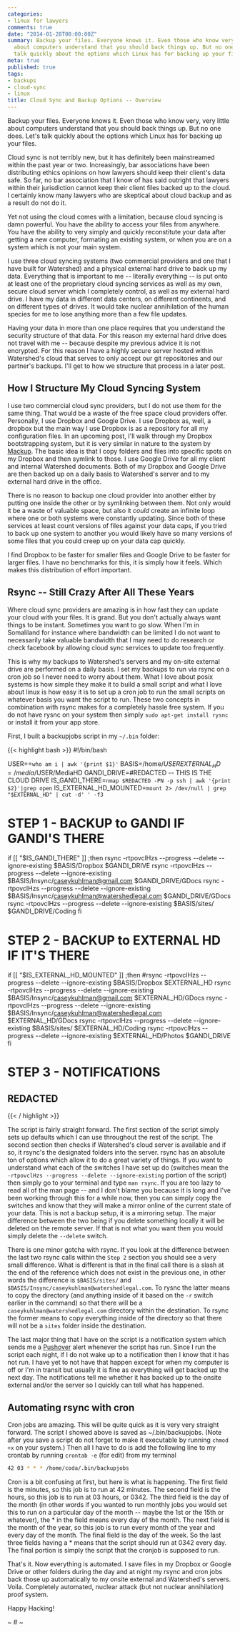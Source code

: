 ```yaml
---
categories:
- linux for lawyers
comments: true
date: "2014-01-28T00:00:00Z"
summary: Backup your files. Everyone knows it. Even those who know very, very little
  about computers understand that you should back things up. But no one does. Let's
  talk quickly about the options which Linux has for backing up your files..
meta: true
published: true
tags:
- backups
- cloud-sync
- linux
title: Cloud Sync and Backup Options -- Overview
---
```


Backup your files. Everyone knows it. Even those who know very, very little about computers understand that you should back things up. But no one does. Let's talk quickly about the options which Linux has for backing up your files.

Cloud sync is not terribly new, but it has definitely been mainstreamed within the past year or two. Increasingly, bar associations have been distributing ethics opinions on how lawyers should keep their client's data safe. So far, no bar association that I know of has said outright that lawyers within their jurisdiction cannot keep their client files backed up to the cloud. I certainly know many lawyers who are skeptical about cloud backup and as a result do not do it.

Yet not using the cloud comes with a limitation, because cloud syncing is damn powerful. You have the ability to access your files from anywhere. You have the ability to very simply and quickly reconstitute your data after getting a new computer, formating an existing system, or when you are on a system which is not your main system.

I use three cloud syncing systems (two commercial providers and one that I have built for Watershed) and a physical external hard drive to back up my data. Everything that is important to me -- literally everything -- is put onto at least one of the proprietary cloud syncing services as well as my own, secure cloud server which I completely control, as well as my external hard drive. I have my data in different data centers, on different continents, and on different types of drives. It would take nuclear annihilation of the human species for me to lose anything more than a few file updates.

Having your data in more than one place requires that you understand the security structure of that data. For this reason my external hard drive does not travel with me -- because despite my previous advice it is not encrypted. For this reason I have a highly secure server hosted within Watershed's cloud that serves to only accept our git repositories and our partner's backups. I'll get to how we structure that process in a later post.

## How I Structure My Cloud Syncing System

I use two commercial cloud sync providers, but I do not use them for the same thing. That would be a waste of the free space cloud providers offer. Personally, I use Dropbox and Google Drive. I use Dropbox as, well, a dropbox but the main way I use Dropbox is as a repository for all my configuration files. In an upcoming post, I'll walk through my Dropbox bootstrapping system, but it is very similar in nature to the system by [Mackup](https://github.com/lra/mackup). The basic idea is that I copy folders and files into specific spots on my Dropbox and then symlink to those. I use Google Drive for all my client and internal Watershed documents. Both of my Dropbox and Google Drive are then backed up on a daily basis to Watershed's server and to my external hard drive in the office.

There is no reason to backup one cloud provider into another either by putting one inside the other or by symlinking between them. Not only would it be a waste of valuable space, but also it *could* create an infinite loop where one or both systems were constantly updating. Since both of these services at least count versions of files against your data caps, if you tried to back up one system to another you would likely have so many versions of some files that you could creep up on your data cap quickly.

I find Dropbox to be faster for smaller files and Google Drive to be faster for larger files. I have no benchmarks for this, it is simply how it feels. Which makes this distribution of effort important.

## Rsync -- Still Crazy After All These Years

Where cloud sync providers are amazing is in how fast they can update your cloud with your files. It is grand. But you don't actually always want things to be instant. Sometimes you want to go slow. When I'm in Somaliland for instance where bandwidth can be limited I do not want to necessarily take valuable bandwidth that I may need to do research or check facebook by allowing cloud sync services to update too frequently.

This is why my backups to Watershed's servers and my on-site external drive are performed on a daily basis. I set my backups to run via rsync on a cron job so I never need to worry about them. What I love about posix systems is how simple they make it to build a small script and what I love about linux is how easy it is to set up a cron job to run the small scripts on whatever basis you want the script to run. These two concepts in combination with rsync makes for a completely hassle free system. If you do not have rysnc on your system then simply `sudo apt-get install rysnc` or install it from your app store.

First, I built a backupjobs script in my `~/.bin` folder:

{{< highlight bash >}}
#!/bin/bash

USER==`who am i | awk '{print $1}'`
BASIS=/home/$USER
EXTERNAL_HD=/media/$USER/MediaHD
GANDI_DRIVE=#REDACTED -- THIS IS THE CLOUD DRIVE
IS_GANDI_THERE=`nmap $REDACTED -PN -p ssh | awk '{print $2}'|grep open`
IS_EXTERNAL_HD_MOUNTED=`mount 2> /dev/null | grep "$EXTERNAL_HD" | cut -d' ' -f3`

# STEP 1 - BACKUP to GANDI IF GANDI'S THERE
if [[ "$IS_GANDI_THERE" ]] ;then
  rsync -rtpovclHzs --progress --delete --ignore-existing $BASIS/Dropbox $GANDI_DRIVE
  rsync -rtpovclHzs --progress --delete --ignore-existing $BASIS/Insync/caseykuhlman@gmail.com $GANDI_DRIVE/GDocs
  rsync -rtpovclHzs --progress --delete --ignore-existing $BASIS/Insync/caseykuhlman@watershedlegal.com $GANDI_DRIVE/GDocs
  rsync -rtpovclHzs --progress --delete --ignore-existing $BASIS/sites/ $GANDI_DRIVE/Coding
fi

# STEP 2 - BACKUP to EXTERNAL HD IF IT'S THERE
if [[ "$IS_EXTERNAL_HD_MOUNTED" ]] ;then
  #rsync -rtpovclHzs --progress --delete --ignore-existing $BASIS/Dropbox $EXTERNAL_HD
  rsync -rtpovclHzs --progress --delete --ignore-existing $BASIS/Insync/caseykuhlman@gmail.com $EXTERNAL_HD/GDocs
  rsync -rtpovclHzs --progress --delete --ignore-existing $BASIS/Insync/caseykuhlman@watershedlegal.com $EXTERNAL_HD/GDocs
  rsync -rtpovclHzs --progress --delete --ignore-existing $BASIS/sites/ $EXTERNAL_HD/Coding
  rsync -rtpovclHzs --progress --delete --ignore-existing $EXTERNAL_HD/Photos $GANDI_DRIVE
fi

# STEP 3 - NOTIFICATIONS
## REDACTED
{{< / highlight >}}

The script is fairly straight forward. The first section of the script simply sets up defaults which I can use throughout the rest of the script. The second section then checks if Watershed's cloud server is available and if so, it rsync's the designated folders into the server. rsync has an absolute ton of options which allow it to do a great variety of things. If you want to understand what each of the switches I have set up do (switches mean the `-rtpovclHzs --progress --delete --ignore-existing` portion of the script) then simply go to your terminal and type `man rsync`. If you are too lazy to read all of the man page -- and I don't blame you because it is long and I've been working through this for a while now, then you can simply copy the switches and know that they will make a mirror online of the current state of your data. This is not a backup setup, it is a mirroring setup. The major difference between the two being if you delete something locally it will be deleted on the remote server. If that is not what you want then you would simply delete the `--delete` switch.

There is one minor gotcha with rsync. If you look at the difference between the last two rsync calls within the `Step 2` section you should see a very small difference. What is different is that in the final call there is a slash at the end of the reference which does not exist in the previous one, in other words the difference is `$BASIS/sites/` and `$BASIS/Insync/caseykuhlman@watershedlegal.com`. To rysnc the latter means to copy the directory (and anything inside of it based on the `-r` switch earlier in the command) so that there will be a `caseykuhlman@watershedlegal.com` directory within the destination. To rsync the former means to copy everything inside of the directory so that there will not be a `sites` folder inside the destination.

The last major thing that I have on the script is a notification system which sends me a [Pushover](https://pushover.net) alert whenever the script has run. Since I run the script each night, if I do not wake up to a notification then I know that it has not run. I have yet to not have that happen except for when my computer is off or I'm in transit but usually it is fine as everything will get backed up the next day. The notifications tell me whether it has backed up to the onsite external and/or the server so I quickly can tell what has happened.

## Automating rsync with cron

Cron jobs are amazing. This will be quite quick as it is very very straight forward. The script I showed above is saved as ~/.bin/backupjobs. (Note after you save a script do not forget to make it executable by running `chmod +x` on your system.) Then all I have to do is add the following line to my crontab by running `crontab -e` (for edit) from my terminal

```bash
42 03 * * * /home/coda/.bin/backupjobs
```

Cron is a bit confusing at first, but here is what is happening. The first field is the minutes, so this job is to run at 42 minutes. The second field is the hours, so this job is to run at 03 hours, or 0342. The third field is the day of the month (in other words if you wanted to run monthly jobs you would set this to run on a particular day of the month -- maybe the 1st or the 15th or whatever), the * in the field means every day of the month. The next field is the month of the year, so this job is to run every month of the year and every day of the month. The final field is the day of the week. So the last three fields having a * means that the script should run at 0342 every day. The final portion is simply the script that the cronjob is supposed to run.

That's it. Now everything is automated. I save files in my Dropbox or Google Drive or other folders during the day and at night my rsync and cron jobs back those up automatically to my onsite external and Watershed's servers. Voila. Completely automated, nuclear attack (but not nuclear annihilation) proof system.

Happy Hacking!

~ # ~